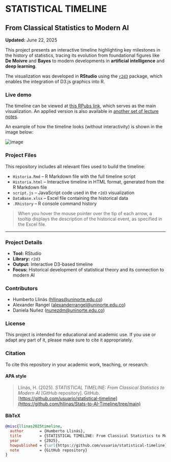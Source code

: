 # STATISTICAL TIMELINE 
## From Classical Statistics to Modern AI

**Updated:** June 22, 2025

This project presents an interactive timeline highlighting key milestones in the history of statistics, tracing its evolution from foundational figures like **De Moivre** and **Bayes** to modern developments in **artificial intelligence** and **deep learning**.

The visualization was developed in **RStudio** using the [`r2d3`](https://cran.r-project.org/web/packages/r2d3/index.html) package, which enables the integration of D3.js graphics into R.

### Live demo

The timeline can be viewed at [this RPubs link](https://rpubs.com/hllinas/R_Stat_to_AI_Timeline), which serves as the main visualization. An applied version is also available in [another set of lecture notes](https://rpubs.com/hllinas/R_Multivariado_Historia).

An example of how the timeline looks (without interactivity) is shown in the image below:  

![image](https://github.com/user-attachments/assets/6d308360-0c64-4a49-a423-a2cda9edd8db)

### Project Files

This repository includes all relevant files used to build the timeline:

- `Historia.Rmd` – R Markdown file with the full timeline script
- `Historia.html` – Interactive timeline in HTML format, generated from the R Markdown file
- `script.js` – JavaScript code used in the `r2d3` visualization  
- `DataBase.xlsx` – Excel file containing the historical data  
- `.Rhistory` – R console command history

> When you hover the mouse pointer over the tip of each arrow, a tooltip displays the description of the historical event, as specified in the Excel file.
---

### Project Details

- **Tool:** RStudio  
- **Library:** `r2d3`  
- **Output:** Interactive D3-based timeline  
- **Focus:** Historical development of statistical theory and its connection to modern AI  

### Contributors

- Humberto Llinás (hllinas@uninorte.edu.co)
- Alexander Rangel (alexanderrangel@uninorte.edu.co) 
- Daniela Nuñez (nunezdm@uninorte.edu.co)

### License

This project is intended for educational and academic use. If you use or adapt any part of it, please make sure to cite it appropriately.

### Citation

To cite this repository in your academic work, teaching, or research:

#### APA style

> Llinás, H. (2025). *STATISTICAL TIMELINE: From Classical Statistics to Modern AI* [GitHub repository].
                    GitHub. [https://github.com/usuario/statistical-timeline](https://github.com/hllinas/Stats-to-AI-Timeline/tree/main)

#### BibTeX

```bibtex
@misc{llinas2025timeline,
  author       = {Humberto Llinás},
  title        = {STATISTICAL TIMELINE: From Classical Statistics to Modern AI},
  year         = {2025},
  howpublished = {\url{https://github.com/usuario/statistical-timeline}},
  note         = {GitHub repository}
}
